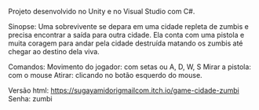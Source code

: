Projeto desenvolvido no Unity e no Visual Studio com C#.

Sinopse:
Uma sobrevivente se depara em uma cidade repleta de zumbis e precisa encontrar a saída para outra cidade. Ela conta com uma pistola e muita coragem para andar pela cidade destruída matando os zumbis até chegar ao destino dela viva.

Comandos:
Movimento do jogador: com setas ou A, D, W, S
Mirar a pistola: com o mouse
Atirar: clicando no botão esquerdo do mouse.

Versão html: https://sugayamidorigmailcom.itch.io/game-cidade-zumbi
Senha: zumbi

